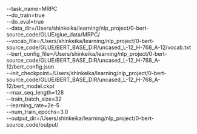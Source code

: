 --task_name=MRPC \
--do_train=true \
--do_eval=true \
--data_dir=/Users/shinkeika/learning/nlp_project/0-bert-source_code/GLUE/glue_data/MRPC/ \
--vocab_file=/Users/shinkeika/learning/nlp_project/0-bert-source_code/GLUE/BERT_BASE_DIR/uncased_L-12_H-768_A-12/vocab.txt \
--bert_config_file=/Users/shinkeika/learning/nlp_project/0-bert-source_code/GLUE/BERT_BASE_DIR/uncased_L-12_H-768_A-12/bert_config.json \
--init_checkpoint=/Users/shinkeika/learning/nlp_project/0-bert-source_code/GLUE/BERT_BASE_DIR/uncased_L-12_H-768_A-12/bert_model.ckpt \
--max_seq_length=128 \
--train_batch_size=32 \
--learning_rate=2e-5 \
--num_train_epochs=3.0 \
--output_dir=/Users/shinkeika/learning/nlp_project/0-bert-source_code/output/